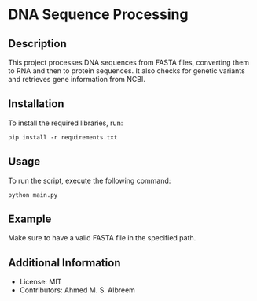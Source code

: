# DNA Sequence Processing

## Description
This project processes DNA sequences from FASTA files, converting them to RNA and then to protein sequences. It also checks for genetic variants and retrieves gene information from NCBI.

## Installation
To install the required libraries, run:
```
pip install -r requirements.txt
```

## Usage
To run the script, execute the following command:
```
python main.py
```

## Example
Make sure to have a valid FASTA file in the specified path.

## Additional Information
- License: MIT
- Contributors: Ahmed M. S. Albreem
